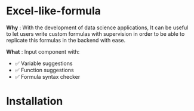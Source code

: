 # Excel-like-formula

**Why** : With the development of data science applications, It can be useful to let users write custom formulas with supervision in order to be able to replicate this formulas in the backend with ease.

**What** : Input component with:
- :white_check_mark: Variable suggestions
- :white_check_mark: Function suggestions
- :white_check_mark: Formula syntax checker



# Installation

